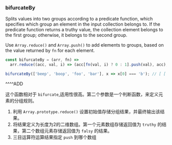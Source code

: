 ### bifurcateBy

Splits values into two groups according to a predicate function, which specifies which group an element in the input collection belongs to. If the predicate function returns a truthy value, the collection element belongs to the first group; otherwise, it belongs to the second group.

Use `Array.reduce()` and `Array.push()` to add elements to groups, based on the value returned by `fn` for each element.

```js
const bifurcateBy = (arr, fn) =>
  arr.reduce((acc, val, i) => (acc[fn(val, i) ? 0 : 1].push(val), acc), [[], []]);
```

```js
bifurcateBy(['beep', 'boop', 'foo', 'bar'], x => x[0] === 'b'); // [ ['beep', 'boop', 'bar'], ['foo'] ]
```

^^^^ADD

这个函数相对于 `bifurcate`,适用性很高。第二个参数是一个判断函数，来定义元素的分组规则。

1. 利用 `Array.prototype.reduce()` 设置初始值存储分组结果，并最终输出该结果。
2. 将结果定义为长度为2的二维数组。第一个元素数组存储返回值为 `truthy` 的结果，第二个数组元素存储返回值为 `falsy` 的结果。
3. 三目运算符运算结果指定 `push` 到哪个数组


